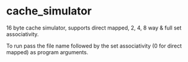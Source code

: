 # cache_simulator
16 byte cache simulator, supports direct mapped, 2, 4, 8 way &amp; full set associativity.

To run pass the file name followed by the set associativity (0 for direct mapped) as program arguments.
